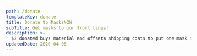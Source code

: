 ```yaml
---
path: /donate
templateKey: donate
title: Donate to MasksNOW
subTitle: Get masks to our front lines!
description: >-
  $2 donated buys material and offsets shipping costs to put one mask into the hands of healthcare workers & frontline employees.
updatedDate: 2020-04-08
---
```



